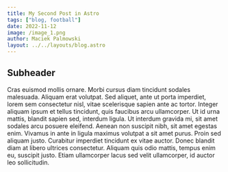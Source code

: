 ```yaml
---
title: My Second Post in Astro
tags: ["blog, football"]
date: 2022-11-12
image: /image_1.png
author: Maciek Palmowski
layout: ../../layouts/blog.astro
---
```


## Subheader
Cras euismod mollis ornare. Morbi cursus diam tincidunt sodales malesuada. Aliquam erat volutpat. Sed aliquet, ante ut porta imperdiet, lorem sem consectetur nisl, vitae scelerisque sapien ante ac tortor. Integer aliquam ipsum et tellus tincidunt, quis faucibus arcu ullamcorper. Ut id urna mattis, blandit sapien sed, interdum ligula. Ut interdum gravida mi, sit amet sodales arcu posuere eleifend. Aenean non suscipit nibh, sit amet egestas enim. Vivamus in ante in ligula maximus volutpat a sit amet purus. Proin sed aliquam justo. Curabitur imperdiet tincidunt ex vitae auctor. Donec blandit diam at libero ultrices consectetur. Aliquam quis odio mattis, tempus enim eu, suscipit justo. Etiam ullamcorper lacus sed velit ullamcorper, id auctor leo sollicitudin.